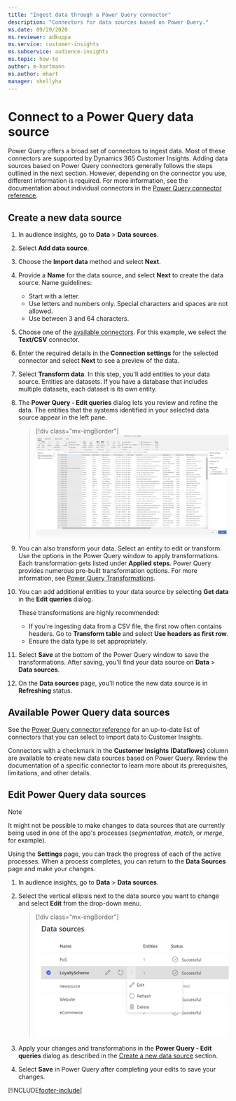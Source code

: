 ```yaml
---
title: "Ingest data through a Power Query connector"
description: "Connectors for data sources based on Power Query."
ms.date: 09/29/2020
ms.reviewer: adkuppa
ms.service: customer-insights
ms.subservice: audience-insights
ms.topic: how-to
author: m-hartmann
ms.author: mhart
manager: shellyha
---
```


# Connect to a Power Query data source

Power Query offers a broad set of connectors to ingest data. Most of these connectors are supported by Dynamics 365 Customer Insights. Adding data sources based on Power Query connectors generally follows the steps outlined in the next section. However, depending on the connector you use, different information is required. For more information, see the documentation about individual connectors in the [Power Query connector reference](/power-query/connectors/).

## Create a new data source

1. In audience insights, go to **Data** > **Data sources**.

1. Select **Add data source**.

1. Choose the **Import data** method and select **Next**.

1. Provide a **Name** for the data source, and select **Next** to create the data source. Name guidelines: 
   - Start with a letter.
   - Use letters and numbers only. Special characters and spaces are not allowed.
   - Use between 3 and 64 characters.

1. Choose one of the [available connectors](#available-power-query-data-sources). For this example, we select the **Text/CSV** connector.

1. Enter the required details in the **Connection settings** for the selected connector and select **Next** to see a preview of the data.

1. Select **Transform data**. In this step, you'll add entities to your data source. Entities are datasets. If you have a database that includes multiple datasets, each dataset is its own entity.

1. The **Power Query - Edit queries** dialog lets you review and refine the data. The entities that the systems identified in your selected data source appear in the left pane.

   > [!div class="mx-imgBorder"]
   > ![Edit queries dialog](media/data-manager-configure-edit-queries.png "Edit queries dialog")

1. You can also transform your data. Select an entity to edit or transform. Use the options in the Power Query window to apply transformations. Each transformation gets listed under **Applied steps**. Power Query provides numerous pre-built transformation options. For more information, see [Power Query Transformations](/power-query/power-query-what-is-power-query#transformations).

1. You can add additional entities to your data source by selecting **Get data** in the **Edit queries** dialog.

   These transformations are highly recommended:

   - If you're ingesting data from a CSV file, the first row often contains headers. Go to **Transform table** and select **Use headers as first row**.
   - Ensure the data type is set appropriately.

1. Select **Save** at the bottom of the Power Query window to save the transformations. After saving, you'll find your data source on **Data** > **Data sources**.

1. On the **Data sources** page, you'll notice the new data source is in **Refreshing** status.

## Available Power Query data sources

See the [Power Query connector reference](/power-query/connectors/) for an up-to-date list of connectors that you can select to import data to Customer Insights. 

Connectors with a checkmark in the **Customer Insights (Dataflows)** column are available to create new data sources based on Power Query. Review the documentation of a specific connector to learn more about its prerequisites, limitations, and other details.

## Edit Power Query data sources

> [!NOTE]
> It might not be possible to make changes to data sources that are currently being used in one of the app's processes (*segmentation*, *match*, or *merge*, for example). 
>
> Using the **Settings** page, you can track the progress of each of the active processes. When a process completes, you can return to the **Data Sources** page and make your changes.

1. In audience insights, go to **Data** > **Data sources**.

2. Select the vertical ellipsis next to the data source you want to change and select **Edit** from the drop-down menu.

   > [!div class="mx-imgBorder"]
   > ![Edit option](media/edit-option-data-sources.png "Edit option")

3. Apply your changes and transformations in the **Power Query - Edit queries** dialog as described in the [Create a new data source](#create-a-new-data-source) section.

4. Select **Save** in Power Query after completing your edits to save your changes.


[!INCLUDE[footer-include](../includes/footer-banner.md)]